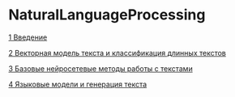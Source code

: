 # NaturalLanguageProcessing

[1 Введение](https://github.com/ValeriiSielikhov/NaturalLanguageProcessing/tree/main/week%201)

[2 Векторная модель текста и классификация длинных текстов](https://github.com/ValeriiSielikhov/NaturalLanguageProcessing/tree/main/week%202)

[3 Базовые нейросетевые методы работы с текстами](https://github.com/ValeriiSielikhov/NaturalLanguageProcessing/tree/main/week%203)

[4 Языковые модели и генерация текста](https://github.com/ValeriiSielikhov/NaturalLanguageProcessing/tree/main/week%204)
